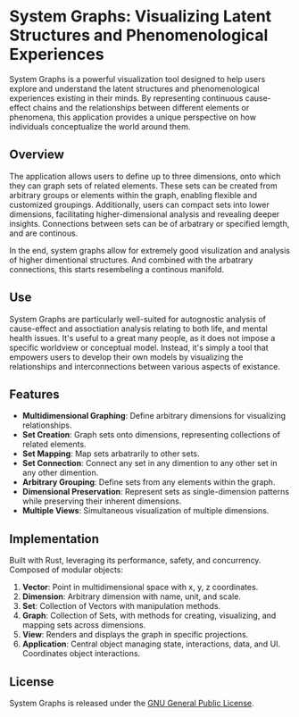 # System Graphs: Visualizing Latent Structures and Phenomenological Experiences

System Graphs is a powerful visualization tool designed to help users explore and understand the latent structures and phenomenological experiences existing in their minds. By representing continuous cause-effect chains and the relationships between different elements or phenomena, this application provides a unique perspective on how individuals conceptualize the world around them.

## Overview

The application allows users to define up to three dimensions, onto which they can graph sets of related elements. These sets can be created from arbitrary groups or elements within the graph, enabling flexible and customized groupings. Additionally, users can compact sets into lower dimensions, facilitating higher-dimensional analysis and revealing deeper insights. Connections between sets can be of arbatrary or specified lemgth, and are continous.

In the end, system graphs allow for extremely good visulization and analysis of higher dimentional structures. And combined with the arbatrary connections, this starts resembeling a continous manifold.

## Use

System Graphs are particularly well-suited for autognostic analysis of cause-effect and assoctiation analysis relating to both life, and mental health issues. It's useful to a great many people, as it does not impose a specific worldview or conceptual model. Instead, it's simply a tool that empowers users to develop their own models by visualizing the relationships and interconnections between various aspects of existance.

## Features

- **Multidimensional Graphing**: Define arbitrary dimensions for visualizing relationships.
- **Set Creation**: Graph sets onto dimensions, representing collections of related elements.
- **Set Mapping**: Map sets arbatrarily to other sets.
- **Set Connection**: Connect any set in any dimention to any other set in any other dimention.
- **Arbitrary Grouping**: Define sets from any elements within the graph.
- **Dimensional Preservation**: Represent sets as single-dimension patterns while preserving their inherent dimensions.
- **Multiple Views**: Simultaneous visualization of multiple dimensions.

## Implementation

Built with Rust, leveraging its performance, safety, and concurrency. Composed of modular objects:

1. **Vector**: Point in multidimensional space with x, y, z coordinates.
2. **Dimension**: Arbitrary dimension with name, unit, and scale.
3. **Set**: Collection of Vectors with manipulation methods.
4. **Graph**: Collection of Sets, with methods for creating, visualizing, and mapping sets across dimensions.
5. **View**: Renders and displays the graph in specific projections.
6. **Application**: Central object managing state, interactions, data, and UI. Coordinates object interactions.

## License

System Graphs is released under the [GNU General Public License](https://www.gnu.org/licenses/gpl-3.0.en.html).
